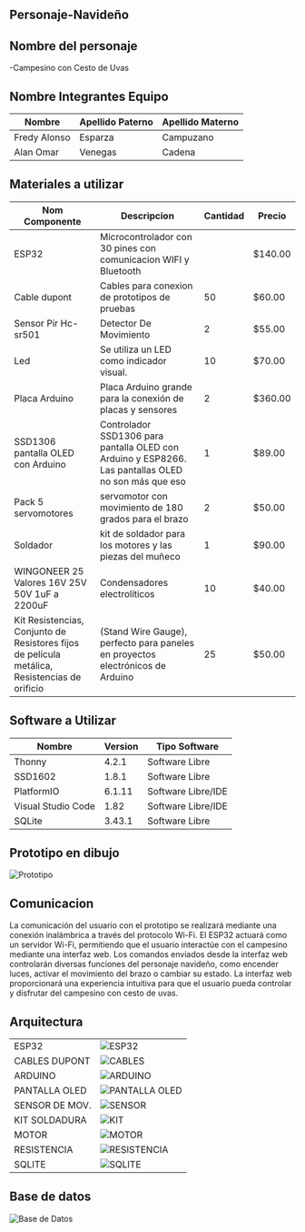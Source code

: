 ## Personaje-Navideño


## Nombre del personaje 

-Campesino con Cesto de Uvas 

##  Nombre Integrantes Equipo

|Nombre | Apellido Paterno | Apellido Materno |
|-|-|-|
|Fredy Alonso|Esparza|Campuzano|
|Alan Omar|Venegas|Cadena|

## Materiales a utilizar


|Nom Componente | Descripcion | Cantidad| Precio|
|-|-|-|-|
|ESP32|Microcontrolador con 30 pines con comunicacion WIFI y Bluetooth||$140.00|
|Cable dupont|Cables para conexion de prototipos de pruebas|50|$60.00|
|Sensor Pir Hc-sr501|Detector De Movimiento|2|$55.00|
|Led|Se utiliza un LED como indicador visual.|10|$70.00|
|Placa Arduino|Placa Arduino grande para la conexión de placas y sensores|2|$360.00|
|SSD1306 pantalla OLED con Arduino|Controlador SSD1306 para pantalla OLED con Arduino y ESP8266. Las pantallas OLED no son más que eso| 1 | $89.00|
|Pack 5 servomotores|servomotor con movimiento de 180 grados para el brazo|2|$50.00|
|Soldador|kit de soldador para los motores y las piezas del muñeco|1| $90.00|
|WINGONEER 25 Valores 16V 25V 50V 1uF a 2200uF | Condensadores electrolíticos | 10 | $40.00|
| Kit Resistencias, Conjunto de Resistores fijos de película metálica, Resistencias de orificio|  (Stand Wire Gauge), perfecto para paneles en proyectos electrónicos de Arduino| 25 | $50.00|





## Software a Utilizar
|Nombre|Version|Tipo Software|
|-|-|-|
|Thonny|4.2.1|Software Libre|
|SSD1602|1.8.1|Software Libre|
|PlatformIO|6.1.11|Software Libre/IDE|
|Visual Studio Code|1.82|Software Libre/IDE|
|SQLite|3.43.1|Software Libre|

## Prototipo en dibujo

![Prototipo](https://github.com/ABOK451/Personaje-Navide-o/blob/main/imagen_2023-09-30_210548468.png)


## Comunicacion
La comunicación del usuario con el prototipo se realizará mediante una conexión inalámbrica a través del protocolo Wi-Fi. El ESP32 actuará como un servidor Wi-Fi, permitiendo que el usuario interactúe con el campesino mediante una interfaz web. Los comandos enviados desde la interfaz web controlarán diversas funciones del personaje navideño, como encender luces, activar el movimiento del brazo o cambiar su estado. La interfaz web proporcionará una experiencia intuitiva para que el usuario pueda controlar y disfrutar del campesino con cesto de uvas.

## Arquitectura 
|||
|-|-|
ESP32|![ESP32](https://github.com/ABOK451/Personaje-Navide-o/blob/main/imagen_2023-09-30_205346944.png)|
CABLES DUPONT|![CABLES](https://github.com/ABOK451/Personaje-Navide-o/blob/main/imagen_2023-09-30_205355976.png)|
ARDUINO|![ARDUINO](https://github.com/ABOK451/Personaje-Navide-o/blob/main/imagen_2023-09-30_205401510.png )|
PANTALLA OLED|![PANTALLA OLED](https://github.com/ABOK451/Personaje-Navide-o/blob/main/imagen_2023-09-30_205406319.png)|
SENSOR DE MOV.|![SENSOR](https://github.com/ABOK451/Personaje-Navide-o/blob/main/imagen_2023-09-30_205411366.png)|
KIT SOLDADURA|![KIT](https://github.com/ABOK451/Personaje-Navide-o/blob/main/imagen_2023-09-30_205416305.png )|
MOTOR|![MOTOR](https://github.com/ABOK451/Personaje-Navide-o/blob/main/motor.jpg)|
RESISTENCIA|![RESISTENCIA](https://github.com/ABOK451/Personaje-Navide-o/blob/main/imagen_2023-09-30_205426703.png)|
SQLITE|![SQLITE](https://github.com/ABOK451/Personaje-Navide-o/blob/main/imagen_2023-09-30_212018227.png)|





## Base de datos
![Base de Datos](https://github.com/ABOK451/Personaje-Navide-o/blob/main/imagen_2023-09-30_194854915.png)

